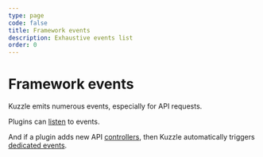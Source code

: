 ```yaml
---
type: page
code: false
title: Framework events
description: Exhaustive events list
order: 0
---
```


# Framework events

Kuzzle emits numerous events, especially for API requests.

Plugins can [listen](/core/2/plugins/essentials) to events.

And if a plugin adds new API [controllers](/core/2/plugins/guides/controllers), then Kuzzle automatically triggers [dedicated events](/core/2/plugins/guides/events/plugin-events).
